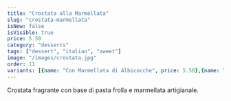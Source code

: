 ```yaml
---
title: "Crostata alla Marmellata"
slug: "crostata-marmellata"
isNew: false
isVisible: true
price: 5.50
category: "desserts"
tags: ["dessert", "italian", "sweet"]
image: "/images/crostata.jpg"
order: 11
variants: [{name: "Con Marmellata di Albicocche", price: 5.50},{name: "Con Marmellata di Frutti di Bosco", price: 6.00}]
---
```


Crostata fragrante con base di pasta frolla e marmellata artigianale.

